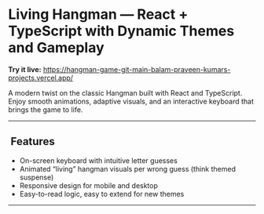 # Living Hangman — React + TypeScript with Dynamic Themes and Gameplay

**Try it live:** https://hangman-game-git-main-balam-praveen-kumars-projects.vercel.app/

A modern twist on the classic Hangman built with React and TypeScript. Enjoy smooth animations, adaptive visuals, and an interactive keyboard that brings the game to life.

---

## ​ Features
- On-screen keyboard with intuitive letter guesses  
- Animated “living” hangman visuals per wrong guess (think themed suspense)  
- Responsive design for mobile and desktop  
- Easy-to-read logic, easy to extend for new themes

---
